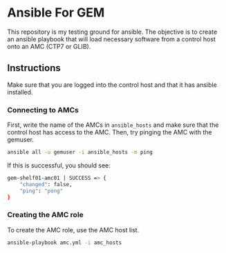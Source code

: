 # Ansible For GEM

This repository is my testing ground for ansible. The objective is to create an ansible playbook that will load necessary software from a control host onto an AMC (CTP7 or GLIB).

## Instructions

Make sure that you are logged into the control host and that it has ansible installed.

### Connecting to AMCs

First, write the name of the AMCs in `ansible_hosts` and make sure that the control host has access to the AMC. Then, try pinging the AMC with the gemuser.

```bash
ansible all -u gemuser -i ansible_hosts -m ping
```

If this is successful, you should see:

```bash
gem-shelf01-amc01 | SUCCESS => {
    "changed": false, 
    "ping": "pong"
}
```

### Creating the AMC role

To create the AMC role, use the AMC host list.

```bash
ansible-playbook amc.yml -i amc_hosts 
```




